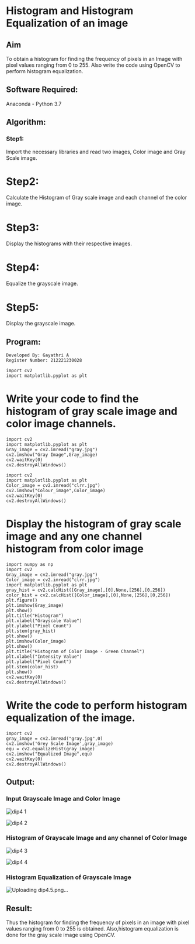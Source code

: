 # Histogram and Histogram Equalization of an image
## Aim
To obtain a histogram for finding the frequency of pixels in an Image with pixel values ranging from 0 to 255. Also write the code using OpenCV to perform histogram equalization.

## Software Required:
Anaconda - Python 3.7

## Algorithm:
### Step1:
Import the necessary libraries and read two images, Color image and Gray Scale image.

# Step2:
Calculate the Histogram of Gray scale image and each channel of the color image.

# Step3:
Display the histograms with their respective images.

# Step4:
Equalize the grayscale image.

# Step5:
Display the grayscale image.

## Program:
``` 
Developed By: Gayathri A
Register Number: 212221230028
```
```
import cv2
import matplotlib.pyplot as plt
```
# Write your code to find the histogram of gray scale image and color image channels.
```
import cv2
import matplotlib.pyplot as plt
Gray_image = cv2.imread("gray.jpg")
cv2.imshow("Gray Image",Gray_image)
cv2.waitKey(0)
cv2.destroyAllWindows()

import cv2
import matplotlib.pyplot as plt
Color_image = cv2.imread("clrr.jpg")
cv2.imshow("Colour_image",Color_image)
cv2.waitKey(0)
cv2.destroyAllWindows()
```



# Display the histogram of gray scale image and any one channel histogram from color image

```
import numpy as np
import cv2
Gray_image = cv2.imread("gray.jpg")
Color_image = cv2.imread("clrr.jpg")
import matplotlib.pyplot as plt
gray_hist = cv2.calcHist([Gray_image],[0],None,[256],[0,256])
color_hist = cv2.calcHist([Color_image],[0],None,[256],[0,256])
plt.figure()
plt.imshow(Gray_image)
plt.show()
plt.title("Histogram")
plt.xlabel("Grayscale Value")
plt.ylabel("Pixel Count")
plt.stem(gray_hist)
plt.show()
plt.imshow(Color_image)
plt.show()
plt.title("Histogram of Color Image - Green Channel")
plt.xlabel("Intensity Value")
plt.ylabel("Pixel Count")
plt.stem(color_hist)
plt.show()
cv2.waitKey(0)
cv2.destroyAllWindows()
```



# Write the code to perform histogram equalization of the image. 

```
import cv2
gray_image = cv2.imread("gray.jpg",0)
cv2.imshow('Grey Scale Image',gray_image)
equ = cv2.equalizeHist(gray_image)
cv2.imshow("Equalized Image",equ)
cv2.waitKey(0)
cv2.destroyAllWindows()
```
## Output:
### Input Grayscale Image and Color Image

![dip4 1](https://user-images.githubusercontent.com/94154854/230125834-07601aee-6f83-44e4-9ef1-2f18eca2ce69.png)


![dip4 2](https://user-images.githubusercontent.com/94154854/230125904-4ca5a851-ec42-4cc4-91bd-c213e33c302d.png)



### Histogram of Grayscale Image and any channel of Color Image

![dip4 3](https://user-images.githubusercontent.com/94154854/230126148-bf389f9c-40fa-47ca-9e54-7c3d2ae881b7.png)



![dip4 4](https://user-images.githubusercontent.com/94154854/230125984-5a564a3d-315d-4d10-aac8-b3defb57b6a7.png)



### Histogram Equalization of Grayscale Image


![Uploading dip4.5.png…]()



## Result: 
Thus the histogram for finding the frequency of pixels in an image with pixel values ranging from 0 to 255 is obtained. Also,histogram equalization is done for the gray scale image using OpenCV.

